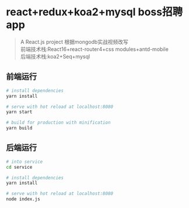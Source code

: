 # react+redux+koa2+mysql boss招聘app

> A React.js project 根据mongodb实战视频改写<br/>
> 前端技术栈:React16+react-router4+css modules+antd-mobile<br>
> 后端技术栈:koa2+Seq+mysql<br>
## 前端运行

``` bash
# install dependencies
yarn install

# serve with hot reload at localhost:8080
yarn start

# build for production with minification
yarn build
```

## 后端运行
``` bash
# into service
cd service

# install dependencies
yarn install

# serve with hot reload at localhost:8080
node index.js

```
